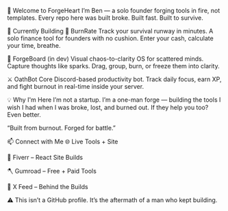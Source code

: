 👋 Welcome to ForgeHeart
I’m Ben — a solo founder forging tools in fire, not templates.
Every repo here was built broke. Built fast. Built to survive.

🔧 Currently Building
🧮 BurnRate
Track your survival runway in minutes.
A solo finance tool for founders with no cushion. Enter your cash, calculate your time, breathe.

🧠 ForgeBoard (in dev)
Visual chaos-to-clarity OS for scattered minds.
Capture thoughts like sparks. Drag, group, burn, or freeze them into clarity.

⚔️ OathBot Core
Discord-based productivity bot.
Track daily focus, earn XP, and fight burnout in real-time inside your server.

💡 Why I'm Here
I’m not a startup.
I’m a one-man forge — building the tools I wish I had when I was broke, lost, and burned out.
If they help you too? Even better.

“Built from burnout. Forged for battle.”

📫 Connect with Me
🌐 Live Tools + Site

🧰 Fiverr – React Site Builds

🪓 Gumroad – Free + Paid Tools

🧠 X Feed – Behind the Builds

⚠️ This isn’t a GitHub profile.
It’s the aftermath of a man who kept building.
